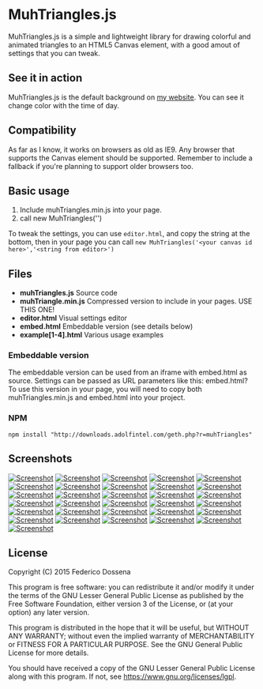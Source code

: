 # MuhTriangles.js

MuhTriangles.js is a simple and lightweight library for drawing colorful and animated triangles to an HTML5 Canvas element, with a good amout of settings that you can tweak.

## See it in action
MuhTriangles.js is the default background on [my website](http://adolfintel.com). You can see it change color with the time of day.

## Compatibility

As far as I know, it works on browsers as old as IE9.
Any browser that supports the Canvas element should be supported.
Remember to include a fallback if you're planning to support older browsers too.

## Basic usage

1. Include muhTriangles.min.js into your page.
1. call new MuhTriangles('<your canvas id here>')

To tweak the settings, you can use `editor.html`, and copy the string at the bottom, then in your page you can call `new MuhTriangles('<your canvas id here>','<string from editor>')`

## Files

- __muhTriangles.js__		Source code
- __muhTriangle.min.js__	Compressed version to include in your pages. USE THIS ONE!
- __editor.html__			Visual settings editor
- __embed.html__			Embeddable version (see details below)
- __example[1-4].html__		Various usage examples

### Embeddable version

The embeddable version can be used from an iframe with embed.html as source.
Settings can be passed as URL parameters like this:
embed.html?<string from editor>
To use this version in your page, you will need to copy both muhTriangles.min.js and embed.html into your project.

### NPM

`npm install "http://downloads.adolfintel.com/geth.php?r=muhTriangles"`

## Screenshots
[![Screenshot](http://adolfintel.com/muhTriangles.js/settingsp.png)](http://adolfintel.com/muhTriangles/settings.png)
[![Screenshot](http://adolfintel.com/muhTriangles.js/1p.png)](http://adolfintel.com/muhTriangles/1.png)
[![Screenshot](http://adolfintel.com/muhTriangles.js/2p.png)](http://adolfintel.com/muhTriangles/2.png)
[![Screenshot](http://adolfintel.com/muhTriangles.js/3p.png)](http://adolfintel.com/muhTriangles/3.png)
[![Screenshot](http://adolfintel.com/muhTriangles.js/4p.png)](http://adolfintel.com/muhTriangles/4.png)
[![Screenshot](http://adolfintel.com/muhTriangles.js/5p.png)](http://adolfintel.com/muhTriangles/5.png)
[![Screenshot](http://adolfintel.com/muhTriangles.js/6p.png)](http://adolfintel.com/muhTriangles/6.png)
[![Screenshot](http://adolfintel.com/muhTriangles.js/7p.png)](http://adolfintel.com/muhTriangles/7.png)
[![Screenshot](http://adolfintel.com/muhTriangles.js/8p.png)](http://adolfintel.com/muhTriangles/8.png)
[![Screenshot](http://adolfintel.com/muhTriangles.js/9p.png)](http://adolfintel.com/muhTriangles/9.png)
[![Screenshot](http://adolfintel.com/muhTriangles.js/10p.png)](http://adolfintel.com/muhTriangles/10.png)
[![Screenshot](http://adolfintel.com/muhTriangles.js/11p.png)](http://adolfintel.com/muhTriangles/11.png)
[![Screenshot](http://adolfintel.com/muhTriangles.js/12p.png)](http://adolfintel.com/muhTriangles/12.png)
[![Screenshot](http://adolfintel.com/muhTriangles.js/13p.png)](http://adolfintel.com/muhTriangles/13.png)
[![Screenshot](http://adolfintel.com/muhTriangles.js/14p.png)](http://adolfintel.com/muhTriangles/14.png)
[![Screenshot](http://adolfintel.com/muhTriangles.js/15p.png)](http://adolfintel.com/muhTriangles/15.png)
[![Screenshot](http://adolfintel.com/muhTriangles.js/16p.png)](http://adolfintel.com/muhTriangles/16.png)
[![Screenshot](http://adolfintel.com/muhTriangles.js/17p.png)](http://adolfintel.com/muhTriangles/17.png)
[![Screenshot](http://adolfintel.com/muhTriangles.js/a1p.png)](http://adolfintel.com/muhTriangles/a1.png)
[![Screenshot](http://adolfintel.com/muhTriangles.js/a2p.png)](http://adolfintel.com/muhTriangles/a2.png)
[![Screenshot](http://adolfintel.com/muhTriangles.js/a3p.png)](http://adolfintel.com/muhTriangles/a3.png)
[![Screenshot](http://adolfintel.com/muhTriangles.js/a4p.png)](http://adolfintel.com/muhTriangles/a4.png)
[![Screenshot](http://adolfintel.com/muhTriangles.js/a5p.png)](http://adolfintel.com/muhTriangles/a5.png)
[![Screenshot](http://adolfintel.com/muhTriangles.js/a6p.png)](http://adolfintel.com/muhTriangles/a6.png)
[![Screenshot](http://adolfintel.com/muhTriangles.js/a7p.png)](http://adolfintel.com/muhTriangles/a7.png)
[![Screenshot](http://adolfintel.com/muhTriangles.js/a8p.png)](http://adolfintel.com/muhTriangles/a8.png)
[![Screenshot](http://adolfintel.com/muhTriangles.js/a9p.png)](http://adolfintel.com/muhTriangles/a9.png)
[![Screenshot](http://adolfintel.com/muhTriangles.js/a10p.png)](http://adolfintel.com/muhTriangles/a10.png)
[![Screenshot](http://adolfintel.com/muhTriangles.js/a11p.png)](http://adolfintel.com/muhTriangles/a11.png)
[![Screenshot](http://adolfintel.com/muhTriangles.js/tallp.png)](http://adolfintel.com/muhTriangles/tall.png)
[![Screenshot](http://adolfintel.com/muhTriangles.js/widep.png)](http://adolfintel.com/muhTriangles/wide.png)

## License
Copyright (C) 2015 Federico Dossena

This program is free software: you can redistribute it and/or modify
it under the terms of the GNU Lesser General Public License as published by
the Free Software Foundation, either version 3 of the License, or
(at your option) any later version.

This program is distributed in the hope that it will be useful,
but WITHOUT ANY WARRANTY; without even the implied warranty of
MERCHANTABILITY or FITNESS FOR A PARTICULAR PURPOSE.  See the
GNU General Public License for more details.

You should have received a copy of the GNU Lesser General Public License
along with this program.  If not, see <https://www.gnu.org/licenses/lgpl>.
